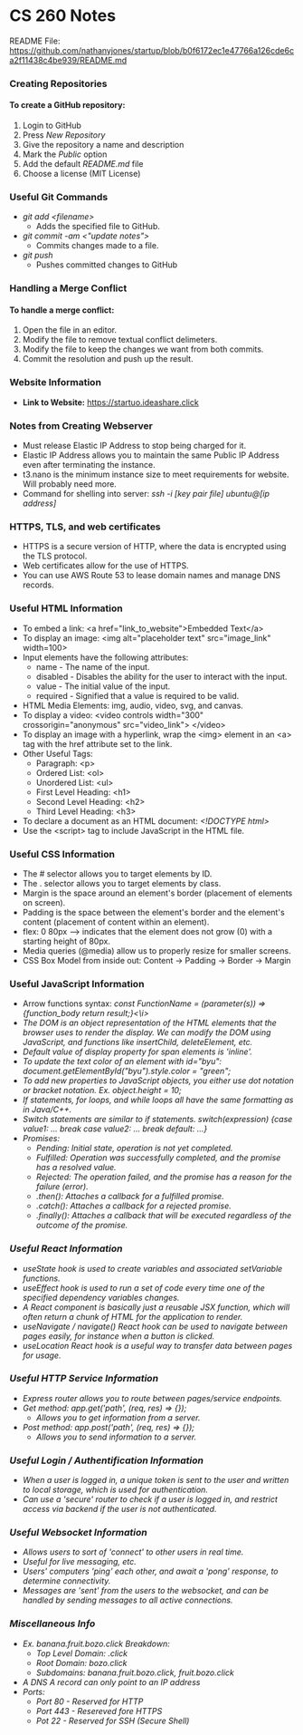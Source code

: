 # CS 260 Notes
README File: https://github.com/nathanyjones/startup/blob/b0f6172ec1e47766a126cde6ca2f11438c4be939/README.md
### Creating Repositories
#### To create a GitHub repository:
1. Login to GitHub
2. Press *New Repository*
3. Give the repository a name and description
4. Mark the *Public* option
5. Add the default *README.md* file
6. Choose a license (MIT License)

### Useful Git Commands
* *git add \<filename>*
   - Adds the specified file to GitHub.
* *git commit -am \<"update notes">*
   - Commits changes made to a file.
* *git push*
  * Pushes committed changes to GitHub

### Handling a Merge Conflict
#### To handle a merge conflict:
1. Open the file in an editor.
2. Modify the file to remove textual conflict delimeters.
3. Modify the file to keep the changes we want from both commits.
4. Commit the resolution and push up the result.

### Website Information
* **Link to Website:** https://startuo.ideashare.click

### Notes from Creating Webserver
* Must release Elastic IP Address to stop being charged for it.
* Elastic IP Address allows you to maintain the same Public IP 
Address even after terminating the instance.
* t3.nano is the minimum instance size to meet requirements for 
website. Will probably need more.
* Command for shelling into server: *ssh -i [key pair file] ubuntu@[ip address]*

### HTTPS, TLS, and web certificates
* HTTPS is a secure version of HTTP, where the data is encrypted using the TLS protocol.
* Web certificates allow for the use of HTTPS.
* You can use AWS Route 53 to lease domain names and manage DNS records.

### Useful HTML Information
* To embed a link: \<a href="link_to_website">Embedded Text\</a>
* To display an image: \<img alt="placeholder text" src="image_link" width=100>
* Input elements have the following attributes: 
  * name - The name of the input.
  * disabled - Disables the ability for the user to interact with the input.
  * value - The initial value of the input.
  * required - Signified that a value is required to be valid.
* HTML Media Elements: img, audio, video, svg, and canvas.
* To display a video: \<video controls width="300" crossorigin="anonymous" src="video_link"> \</video>
* To display an image with a hyperlink, wrap the \<img> element in an \<a> tag with the href attribute set to the link.
* Other Useful Tags:
  * Paragraph: \<p>
  * Ordered List: \<ol>
  * Unordered List: \<ul>
  * First Level Heading: \<h1>
  * Second Level Heading: \<h2>
  * Third Level Heading: \<h3>
* To declare a document as an HTML document: <i> \<!DOCTYPE html> </i>
* Use the \<script> tag to include JavaScript in the HTML file.

### Useful CSS Information
* The # selector allows you to target elements by ID.
* The . selector allows you to target elements by class.
* Margin is the space around an element's border (placement of elements on screen).
* Padding is the space between the element's border and the element's content (placement of content within an element).
* flex: 0 80px --> indicates that the element does not grow (0) with a starting height of 80px.
* Media queries (@media) allow us to properly resize for smaller screens.
* CSS Box Model from inside out: Content -> Padding -> Border -> Margin 

### Useful JavaScript Information
* Arrow functions syntax: <i>const FunctionName = (parameter(s)) => {function_body return result;}<\i>
* The DOM is an object representation of the HTML elements that the browser uses to render the display. We can modify the DOM
using JavaScript, and functions like insertChild, deleteElement, etc.
* Default value of display property for span elements is 'inline'.
* To update the text color of an element with id="byu": document.getElementById("byu").style.color = "green";
* To add new properties to JavaScript objects, you either use dot notation or bracket notation. Ex. object.height = 10;
* If statements, for loops, and while loops all have the same formatting as in Java/C++.
* Switch statements are similar to if statements. switch(expression) {case value1: ... break case value2: ... break default: ...}
* Promises:
  * Pending: Initial state, operation is not yet completed.
  * Fulfilled: Operation was successfully completed, and the promise has a resolved value.
  * Rejected: The operation failed, and the promise has a reason for the failure (error).
  * .then(): Attaches a callback for a fulfilled promise.
  * .catch(): Attaches a callback for a rejected promise.
  * .finally(): Attaches a callback that will be executed regardless of the outcome of the promise.

### Useful React Information
* useState hook is used to create variables and associated setVariable functions.
* useEffect hook is used to run a set of code every time one of the specified dependency variables changes.
* A React component is basically just a reusable JSX function, which will often return a chunk of HTML for the application to render.
* useNavigate / navigate() React hook can be used to navigate between pages easily, for instance when a button is clicked.
* useLocation React hook is a useful way to transfer data between pages for usage.

### Useful HTTP Service Information
* Express router allows you to route between pages/service endpoints.
* Get method: app.get('path', (req, res) => {});
   * Allows you to get information from a server.
* Post method: app.post('path', (req, res) => {});
   * Allows you to send information to a server.

### Useful Login / Authentification Information
* When a user is logged in, a unique token is sent to the user and written to local storage, which is used for authentication.
* Can use a 'secure' router to check if a user is logged in, and restrict access via backend if the user is not authenticated.

### Useful Websocket Information
* Allows users to sort of 'connect' to other users in real time.
* Useful for live messaging, etc.
* Users' computers 'ping' each other, and await a 'pong' response, to determine connectivity.
* Messages are 'sent' from the users to the websocket, and can be handled by sending messages to all active connections.

### Miscellaneous Info
* Ex. banana.fruit.bozo.click Breakdown:
  * Top Level Domain: .click
  * Root Domain: bozo.click
  * Subdomains: banana.fruit.bozo.click, fruit.bozo.click
* A DNS A record can only point to an IP address
* Ports:
  * Port 80 - Reserved for HTTP
  * Port 443 - Resereved fore HTTPS
  * Pot 22 - Reserved for SSH (Secure Shell)
